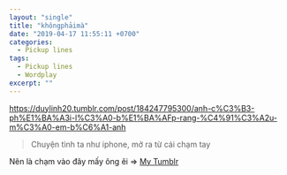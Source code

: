 ```yaml
---
layout: "single"
title: "khôngphảimà"
date: "2019-04-17 11:55:11 +0700"
categories:
  - Pickup lines
tags:
  - Pickup lines
  - Wordplay
excerpt: ""
---
```


 <div class="tumblr-post" data-href="https://embed.tumblr.com/embed/post/jNqtmUqIXe_AVB_gfsrc9A/184247795300" data-did="29e90098bc8222495132372e3474386f2e7b9494"><a href="https://duylinh20.tumblr.com/post/184247795300/anh-c%C3%B3-ph%E1%BA%A3i-l%C3%A0-b%E1%BA%AFp-rang-%C4%91%C3%A2u-m%C3%A0-em-b%C6%A1-anh">https://duylinh20.tumblr.com/post/184247795300/anh-c%C3%B3-ph%E1%BA%A3i-l%C3%A0-b%E1%BA%AFp-rang-%C4%91%C3%A2u-m%C3%A0-em-b%C6%A1-anh</a></div>  <script async src="https://assets.tumblr.com/post.js"></script>

> Chuyện tình ta như iphone, mở ra từ cái chạm tay

Nên là chạm vào đây mấy ông êi => [My Tumblr](https://duylinh20.tumblr.com/)

